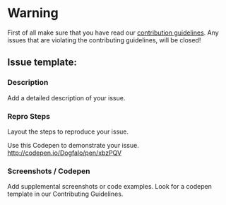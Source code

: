 # Warning
First of all make sure that you have read our [contribution guidelines](https://github.com/Dogfalo/materialize/blob/master/CONTRIBUTING.md). Any issues that are violating the contributing guidelines, will be closed!

## Issue template:
### Description
Add a detailed description of your issue.

### Repro Steps
Layout the steps to reproduce your issue.

Use this Codepen to demonstrate your issue. http://codepen.io/Dogfalo/pen/xbzPQV

### Screenshots / Codepen
Add supplemental screenshots or code examples. Look for a codepen template in our Contributing Guidelines.
